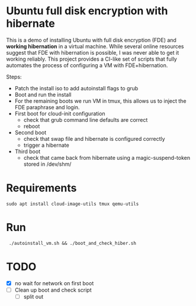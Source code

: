 # Ubuntu full disk encryption with hibernate
This is a demo of installing Ubuntu with full disk encryption (FDE) and **working hibernation** in a virtual machine.
While several online resources suggest that FDE with hibernation is possible, I was never able to get it working reliably. This project provides a CI-like set of scripts that fully automates the process of configuring a VM with FDE+hibernation.

Steps:
- Patch the install iso to add autoinstall flags to grub
- Boot and run the install
- For the remaining boots we run VM in tmux, this allows us to inject the FDE paraphrase and login.
- First boot for cloud-init configuration
  - check that grub command line defaults are correct
  - reboot
- Second boot
  - check that swap file and hibernate is configured correctly
  - trigger a hibernate
- Third boot
  - check that came back from hibernate using a magic-suspend-token stored in /dev/shm/

# Requirements

```
sudo apt install cloud-image-utils tmux qemu-utils
```

# Run

```
 ./autoinstall_vm.sh && ./boot_and_check_hiber.sh
 ```

# TODO
- [x] no wait for network on first boot
- [ ] Clean up boot and check script
  - [  ] split out